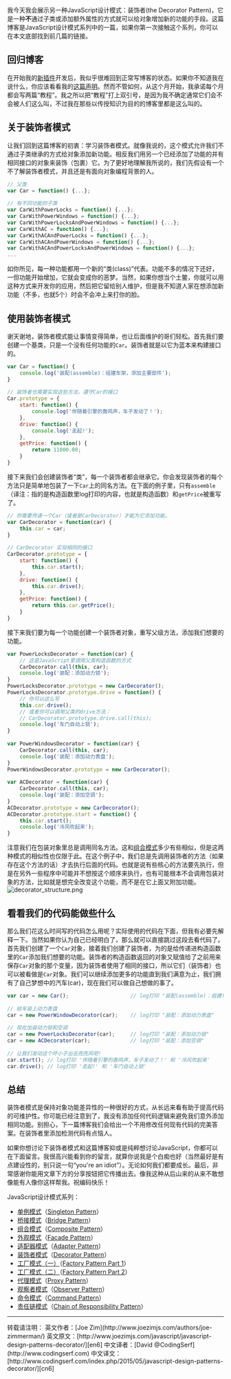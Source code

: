 我今天我会展示另一种JavaScript设计模式：装饰者(the Decorator Pattern)，它是一种**不**通过子类或添加额外属性的方式就可以给对象增加新的功能的手段。这篇博客是JavaScript设计模式系列中的一篇，如果你第一次接触这个系列，你可以在本文底部找到前几篇的链接。

## 回归博客
在开始我的[新插件](http://www.joezimjs.com/projects/publish-subscribe-jquery-plugin/)开发后，我似乎很难回到正常写博客的状态。如果你不知道我在说什么，你应该看看我的[这篇声明](http://www.joezimjs.com/javascript/new-jquery-plugin-publish-subscribe/)。然而不管如何，从这个月开始，我承诺每个月都会写两篇“教程”。我之所以把“教程”打上双引号，是因为我不确定通常它们会不会被人们这么叫，不过我在那些以传授知识为目的的博客里都是这么叫的。

## 关于装饰者模式
让我们回到这篇博客的初衷：学习装饰者模式。就像我说的，这个模式允许我们不通过子类继承的方式给对象添加新功能。相反我们用另一个已经添加了功能的并有相同接口的对象来装饰（包裹）它。为了更好地理解我所说的，我们先假设有一个不了解装饰者模式，并且还是有面向对象编程背景的人。
```javascript
// 父类
var Car = function() {...};
 
// 有不同功能的子类
var CarWithPowerLocks = function() {...};
var CarWithPowerWindows = function() {...};
var CarWithPowerLocksAndPowerWindows = function() {...};
var CarWithAC = function() {...};
var CarWithACAndPowerLocks = function() {...};
var CarWithACAndPowerWindows = function() {...};
var CarWithACAndPowerLocksAndPowerWindows = function() {...};
...
```
如你所见，每一种功能都用一个新的“类(class)”代表。功能不多的情况下还好，一但功能开始增加，它就会变成你的恶梦。当然，如果你想当个土鳖，你就可以用这种方式来开发你的应用，然后把它留给别人维护，但是我不知道人家在想添加新功能（不多，也就5个）时会不会冲上来打你的脸。

## 使用装饰者模式
谢天谢地，装饰者模式能让事情变得简单，也让后面维护的哥们轻松。首先我们要创建一个基类，只是一个没有任何功能的`Car`。装饰者就是以它为蓝本来构建接口的。
```javascript
var Car = function() {
    console.log('装配(assemble)：组建车架，添加主要部件');
}
 
// 装饰者也需要实现这些方法，遵守Car的接口
Car.prototype = {
    start: function() {
        console.log('伴随着引擎的轰鸣声，车子发动了！');
    },
    drive: function() {
        console.log('走起!');
    },
    getPrice: function() {
        return 11000.00;
    }
}
```
接下来我们会创建装饰者“类”，每一个装饰者都会继承它。你会发现装饰者的每个方法只是简单地包装了一下`Car`上的同名方法。在下面的例子里，只有`assemble`（译注：指的是构造函数里log打印的内容，也就是构造函数）和`getPrice`被重写了。
```javascript
// 你需要传递一个Car（或者是CarDecorator）才能为它添加功能。
var CarDecorator = function(car) {
    this.car = car;
}
 
// CarDecorator 实现相同的接口
CarDecorator.prototype = {
    start: function() {
        this.car.start();
    },
    drive: function() {
        this.car.drive();
    },
    getPrice: function() {
        return this.car.getPrice();
    }
}
```
接下来我们要为每一个功能创建一个装饰者对象，重写父级方法，添加我们想要的功能。
```javascript
var PowerLocksDecorator = function(car) {
    // 这是JavaScript里调用父类构造函数的方式
    CarDecorator.call(this, car);
    console.log('装配：添加动力锁');
}
PowerLocksDecorator.prototype = new CarDecorator();
PowerLocksDecorator.prototype.drive = function() {
    // 你可以这么写
    this.car.drive();
    // 或者你可以调用父类的drive方法：
    // CarDecorator.prototype.drive.call(this);
    console.log('车门自动上锁');
}
 
var PowerWindowsDecorator = function(car) {
    CarDecorator.call(this, car);
    console.log('装配：添加动力表盘');
}
PowerWindowsDecorator.prototype = new CarDecorator();
 
var ACDecorator = function(car) {
    CarDecorator.call(this, car);
    console.log('装配：添加空调');
}
ACDecorator.prototype = new CarDecorator();
ACDecorator.prototype.start = function() {
    this.car.start();
    console.log('冷风吹起来');
}
```
注意我们在包装对象里总是调用同名方法。这和[组合模式][cn3]多少有些相似，但是这两种模式的相似性也仅限于此。在这个例子中，我们总是先调用装饰者的方法（如果存在这个方法的话）才去执行后面的代码。也就是说有些核心的方法要先执行，但是在另外一些程序中可能并不想按这个顺序来执行，也有可能根本不会调用包装对象的方法，比如就是想完全改变这个功能，而不是在它上面又附加功能。
![decorator_structure.png][decorator_structure]

## 看看我们的代码能做些什么
那么我们花这么时间写的代码怎么用呢？实际使用的代码在下面，但我有必要先解释一下。当然如果你认为自己已经明白了，那么就可以直接跳过这段去看代码了。
首先我们创建了一个`Car`对象，接着我们创建了装饰者，为的是给传递进构造函数里的`Car`添加我们想要的功能。装饰者的构造函数返回的对象又赋值给了之前用来保存`Car`对象的那个变量，因为装饰者使用了相同的接口，所以它们（装饰者）也可以被看做是`Car`对象。我们可以继续添加更多的功能直到我们满意为止，我们拥有了自己梦想中的汽车(car)，现在我们可以做自己想做的事了。
```javascript
var car = new Car();                    // log打印 "装配(assemble)：组建车架，添加主要部件"
 
// 给车装上动力表盘
car = new PowerWindowDecorator(car);    // log打印 "装配：添加动力表盘"
 
// 现在加装动力锁和空调
car = new PowerLocksDecorator(car);     // log打印 "装配：添加动力锁"
car = new ACDecorator(car);             // log打印 "装配：添加空调"
 
// 让我们发动这个坏小子出去兜兜风吧!
car.start(); // log打印 '伴随着引擎的轰鸣声，车子发动了！' 和 '冷风吹起来'
car.drive(); // log打印 '走起!' 和 '车门自动上锁'
```

## 总结
装饰者模式是保持对象功能差异性的一种很好的方式，从长远来看有助于提高代码的可维护性。你可能已经注意到了，我没有添加任何代码逻辑来避免我们意外添加相同功能。别担心，下一篇博客我们会给出一个不用修改任何现有代码的完美答案。在装饰者里添加检测代码有点恼人。

如果你想讨论下装饰者模式和这篇博客抑或是纯粹想讨论JavaScript，你都可以在下面留言。我很高兴能看到你的留言，就算你说我是个白痴也好（当然最好是有点建设性的，别只说一句“you're an idiot”）。无论如何我们都要成长。最后，非常感谢你能用文章下方的分享按钮把它传播出去。像我这种从后山来的从来不敢想像能有人像你这样帮我。祝编码快乐！


[decorator_structure]: http://www.codingserf.com/wp-content/uploads/2015/05/decorator_structure.png
JavaScript设计模式系列：
- [单例模式][cn1]（[Singleton Pattern][en1]）
- [桥接模式][cn2]（[Bridge Pattern][en2]）
- [组合模式][cn3]（[Composite Pattern][en3]）
- [外观模式][cn4]（[Facade Pattern][en4]）
- [适配器模式][cn5]（[Adapter Pattern][en5]）
- [装饰者模式][cn6]（[Decorator Pattern][en6]）
- [工厂模式（一）][cn7]（[Factory Pattern Part 1][en7]）
- [工厂模式（二）][cn8]（[Factory Pattern Part 2][en8]）
- [代理模式][cn9]（[Proxy Pattern][en9]）
- [观察者模式][cn10]（[Observer Pattern][en10]）
- [命令模式][cn11]（[Command Pattern][en11]）
- [责任链模式][cn12]（[Chain of Responsibility Pattern][en12]）


<hr/>
转载请注明：
英文作者：[Joe Zim](http://www.joezimjs.com/authors/joe-zimmerman/)
英文原文：[http://www.joezimjs.com/javascript/javascript-design-patterns-decorator/][en6]
中文译者：[David @CodingSerf](http://www.codingserf.com)
中文译文：[http://www.codingserf.com/index.php/2015/05/javascript-design-patterns-decorator/][cn6]

[cn1]: http://www.codingserf.com/index.php/2015/05/javascript-design-patterns-singleton/
[cn2]: http://www.codingserf.com/index.php/2015/05/javascript-design-patterns-bridge/
[cn3]: http://www.codingserf.com/index.php/2015/05/javascript-design-patterns-composite/
[cn4]: http://www.codingserf.com/index.php/2015/05/javascript-design-patterns-facade/
[cn5]: http://www.codingserf.com/index.php/2015/05/javascript-design-patterns-adapter/
[cn6]: http://www.codingserf.com/index.php/2015/05/javascript-design-patterns-decorator/
[cn7]: http://www.codingserf.com/index.php/2015/05/javascript-design-patterns-factory-part-1/
[cn8]: http://www.codingserf.com/index.php/2015/05/javascript-design-patterns-factory-part-2/
[cn9]: http://www.codingserf.com/index.php/2015/05/javascript-design-patterns-proxy/
[cn10]: http://www.codingserf.com/index.php/2015/05/javascript-design-patterns-observer/
[cn11]: http://www.codingserf.com/index.php/2015/05/javascript-design-patterns-command/
[cn12]: http://www.codingserf.com/index.php/2015/05/javascript-design-patterns-chain-of-responsibility/

[en1]: http://www.joezimjs.com/javascript/javascript-design-patterns-singleton/
[en2]: http://www.joezimjs.com/javascript/javascript-design-patterns-bridge/
[en3]: http://www.joezimjs.com/javascript/javascript-design-patterns-composite/
[en4]: http://www.joezimjs.com/javascript/javascript-design-patterns-facade/
[en5]: http://www.joezimjs.com/javascript/javascript-design-patterns-adapter/
[en6]: http://www.joezimjs.com/javascript/javascript-design-patterns-decorator/
[en7]: http://www.joezimjs.com/javascript/javascript-design-patterns-factory/
[en8]: http://www.joezimjs.com/javascript/javascript-design-patterns-factory-part-2/
[en9]: http://www.joezimjs.com/javascript/javascript-design-patterns-proxy/
[en10]: http://www.joezimjs.com/javascript/javascript-design-patterns-observer/
[en11]: http://www.joezimjs.com/javascript/javascript-design-patterns-command/
[en12]: http://www.joezimjs.com/javascript/javascript-design-patterns-chain-of-responsibility/
[jq]: http://jquery.com/







